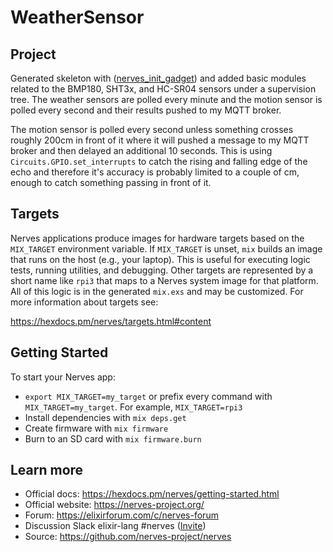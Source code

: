 # WeatherSensor

## Project

Generated skeleton with ([nerves_init_gadget](https://github.com/nerves-project/nerves_init_gadget)) and added basic modules related to
the BMP180, SHT3x, and HC-SR04 sensors under a supervision tree. The weather sensors are polled every minute and the motion sensor is
polled every second and their results pushed to my MQTT broker.

The motion sensor is polled every second unless something crosses roughly 200cm in front of it where it will pushed a message to my 
MQTT broker and then delayed an additional 10 seconds. This is using `Circuits.GPIO.set_interrupts` to catch the rising and falling
edge of the echo and therefore it's accuracy is probably limited to a couple of cm, enough to catch something passing in front of it.

## Targets

Nerves applications produce images for hardware targets based on the
`MIX_TARGET` environment variable. If `MIX_TARGET` is unset, `mix` builds an
image that runs on the host (e.g., your laptop). This is useful for executing
logic tests, running utilities, and debugging. Other targets are represented by
a short name like `rpi3` that maps to a Nerves system image for that platform.
All of this logic is in the generated `mix.exs` and may be customized. For more
information about targets see:

https://hexdocs.pm/nerves/targets.html#content

## Getting Started

To start your Nerves app:
  * `export MIX_TARGET=my_target` or prefix every command with
    `MIX_TARGET=my_target`. For example, `MIX_TARGET=rpi3`
  * Install dependencies with `mix deps.get`
  * Create firmware with `mix firmware`
  * Burn to an SD card with `mix firmware.burn`

## Learn more

  * Official docs: https://hexdocs.pm/nerves/getting-started.html
  * Official website: https://nerves-project.org/
  * Forum: https://elixirforum.com/c/nerves-forum
  * Discussion Slack elixir-lang #nerves ([Invite](https://elixir-slackin.herokuapp.com/))
  * Source: https://github.com/nerves-project/nerves
